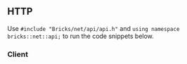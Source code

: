 ## HTTP

Use `#include "Bricks/net/api/api.h"` and `using namespace bricks::net::api;` to run the code snippets below.

### Client

